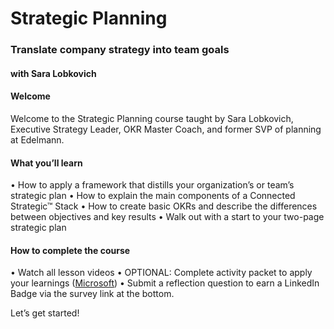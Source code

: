 # Strategic Planning

### Translate company strategy into team goals

#### with Sara Lobkovich
#### Welcome

Welcome to the Strategic Planning course taught by Sara Lobkovich, Executive Strategy Leader, OKR Master Coach, and former SVP of planning at Edelmann.


#### What you’ll learn

• How to apply a framework that distills your organization’s or team’s strategic plan
• How to explain the main components of a Connected Strategic™ Stack
• How to create basic OKRs and describe the differences between objectives and key results
• Walk out with a start to your two-page strategic plan


#### How to complete the course

• Watch all lesson videos
• OPTIONAL: Complete activity packet to apply your learnings ([Microsoft](https://media.sectionschool.com/courses/strategic-planning/Strategic_Planning_Activity_Packet.pptx))
• Submit a reflection question to earn a LinkedIn Badge via the survey link at the bottom.

Let’s get started!
